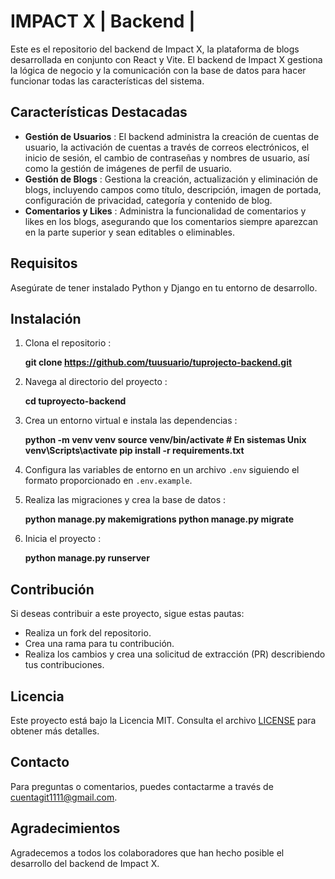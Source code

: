 
# IMPACT X | Backend |

Este es el repositorio del backend de Impact X, la plataforma de blogs desarrollada en conjunto con React y Vite. El backend de Impact X gestiona la lógica de negocio y la comunicación con la base de datos para hacer funcionar todas las características del sistema.


## Características Destacadas

* **Gestión de Usuarios** : El backend administra la creación de cuentas de usuario, la activación de cuentas a través de correos electrónicos, el inicio de sesión, el cambio de contraseñas y nombres de usuario, así como la gestión de imágenes de perfil de usuario.
* **Gestión de Blogs** : Gestiona la creación, actualización y eliminación de blogs, incluyendo campos como título, descripción, imagen de portada, configuración de privacidad, categoría y contenido de blog.
* **Comentarios y Likes** : Administra la funcionalidad de comentarios y likes en los blogs, asegurando que los comentarios siempre aparezcan en la parte superior y sean editables o eliminables.

## Requisitos

Asegúrate de tener instalado Python y Django en tu entorno de desarrollo.

## Instalación

1. Clona el repositorio :

    **git clone https://github.com/tuusuario/tuprojecto-backend.git**


2. Navega al directorio del proyecto :

    **cd tuproyecto-backend**


3. Crea un entorno virtual e instala las dependencias :

    **python -m venv venv
      source venv/bin/activate  # En sistemas Unix
      venv\Scripts\activate
      pip install -r requirements.txt**


4. Configura las variables de entorno en un archivo `.env` siguiendo el formato proporcionado en `.env.example`.
5. Realiza las migraciones y crea la base de datos :

   **python manage.py makemigrations
   python manage.py migrate**
7. Inicia el proyecto :

   **python manage.py runserver**


## Contribución

Si deseas contribuir a este proyecto, sigue estas pautas:

* Realiza un fork del repositorio.
* Crea una rama para tu contribución.
* Realiza los cambios y crea una solicitud de extracción (PR) describiendo tus contribuciones.

## Licencia

Este proyecto está bajo la Licencia MIT. Consulta el archivo [LICENSE](https://chat.openai.com/c/LICENSE) para obtener más detalles.


## Contacto

Para preguntas o comentarios, puedes contactarme a través de [cuentagit1111@gmail.com](mailto:cuentagit1111@gmail.com).


## Agradecimientos

Agradecemos a todos los colaboradores que han hecho posible el desarrollo del backend de Impact X.
